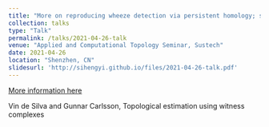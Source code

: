 ```yaml
---
title: "More on reproducing wheeze detection via persistent homology; subsampling through landmarks and witness complexes"
collection: talks
type: "Talk"
permalink: /talks/2021-04-26-talk
venue: "Applied and Computational Topology Seminar, Sustech"
date: 2021-04-26
location: "Shenzhen, CN"
slidesurl: 'http://sihengyi.github.io/files/2021-04-26-talk.pdf'
---
```



[More information here](http://example2.com)

Vin de Silva and Gunnar Carlsson, Topological estimation using witness complexes
